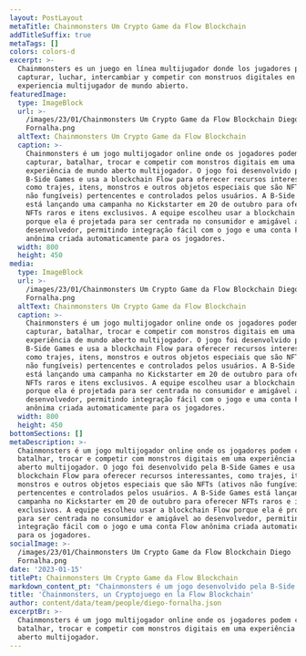 ```yaml
---
layout: PostLayout
metaTitle: Chainmonsters Um Crypto Game da Flow Blockchain
addTitleSuffix: true
metaTags: []
colors: colors-d
excerpt: >-
  Chainmonsters es un juego en línea multijugador donde los jugadores pueden
  capturar, luchar, intercambiar y competir con monstruos digitales en una
  experiencia multijugador de mundo abierto.
featuredImage:
  type: ImageBlock
  url: >-
    /images/23/01/Chainmonsters Um Crypto Game da Flow Blockchain Diego
    Fornalha.png
  altText: Chainmonsters Um Crypto Game da Flow Blockchain
  caption: >-
    Chainmonsters é um jogo multijogador online onde os jogadores podem
    capturar, batalhar, trocar e competir com monstros digitais em uma
    experiência de mundo aberto multijogador. O jogo foi desenvolvido pela
    B-Side Games e usa a blockchain Flow para oferecer recursos interessantes,
    como trajes, itens, monstros e outros objetos especiais que são NFTs (ativos
    não fungíveis) pertencentes e controlados pelos usuários. A B-Side Games
    está lançando uma campanha no Kickstarter em 20 de outubro para oferecer
    NFTs raros e itens exclusivos. A equipe escolheu usar a blockchain Flow
    porque ela é projetada para ser centrada no consumidor e amigável ao
    desenvolvedor, permitindo integração fácil com o jogo e uma conta Flow
    anônima criada automaticamente para os jogadores.
  width: 800
  height: 450
media:
  type: ImageBlock
  url: >-
    /images/23/01/Chainmonsters Um Crypto Game da Flow Blockchain Diego
    Fornalha.png
  altText: Chainmonsters Um Crypto Game da Flow Blockchain
  caption: >-
    Chainmonsters é um jogo multijogador online onde os jogadores podem
    capturar, batalhar, trocar e competir com monstros digitais em uma
    experiência de mundo aberto multijogador. O jogo foi desenvolvido pela
    B-Side Games e usa a blockchain Flow para oferecer recursos interessantes,
    como trajes, itens, monstros e outros objetos especiais que são NFTs (ativos
    não fungíveis) pertencentes e controlados pelos usuários. A B-Side Games
    está lançando uma campanha no Kickstarter em 20 de outubro para oferecer
    NFTs raros e itens exclusivos. A equipe escolheu usar a blockchain Flow
    porque ela é projetada para ser centrada no consumidor e amigável ao
    desenvolvedor, permitindo integração fácil com o jogo e uma conta Flow
    anônima criada automaticamente para os jogadores.
  width: 800
  height: 450
bottomSections: []
metaDescription: >-
  Chainmonsters é um jogo multijogador online onde os jogadores podem capturar,
  batalhar, trocar e competir com monstros digitais em uma experiência de mundo
  aberto multijogador. O jogo foi desenvolvido pela B-Side Games e usa a
  blockchain Flow para oferecer recursos interessantes, como trajes, itens,
  monstros e outros objetos especiais que são NFTs (ativos não fungíveis)
  pertencentes e controlados pelos usuários. A B-Side Games está lançando uma
  campanha no Kickstarter em 20 de outubro para oferecer NFTs raros e itens
  exclusivos. A equipe escolheu usar a blockchain Flow porque ela é projetada
  para ser centrada no consumidor e amigável ao desenvolvedor, permitindo
  integração fácil com o jogo e uma conta Flow anônima criada automaticamente
  para os jogadores.
socialImage: >-
  /images/23/01/Chainmonsters Um Crypto Game da Flow Blockchain Diego
  Fornalha.png
date: '2023-01-15'
titlePt: Chainmonsters Um Crypto Game da Flow Blockchain
markdown_content_pt: "Chainmonsters é um jogo desenvolvido pela B-Side Games. Um novo e emocionante jogo multiplayer e multiplataforma online, onde você captura, batalha, troca e compete com monstros digitais em uma experiência massiva de mundo aberto. O jogo está em desenvolvimento há mais de 3 anos e combina uma excelente experiência de jogo tradicional com recursos interessantes possibilitados pela integração com a Flow. Trajes, itens, monstros e muitos outros objetos especiais do jogo são todos NFTs pertencentes e controlados pelos usuários.\n\n**Lançamento**\n\nOs participantes tiveram a chance de reservar NFTs super raros e itens exclusivos, incluindo oportunidades de pegar a primeira edição cunhada de cada Chainmon (monstro) no jogo (por exemplo, número de série #1).\n\n![https://assets-global.website-files.com/618c953e65cc2ba3f44d1a02/62f3a4e9df914547331f76de\\_5f87dbe7fa21cbdcbd5ca760\\_j0Hx0IFmCDFRozgGRA0vT6YKYo2IPSxOLPGIQRWhQcZ6-skht9Sly\\_SjUBesxbIsNxuoZaYj55FNhZHOo465-uwsR-SSkj4djkSV0UHatoGzwjXbACNPFShjjYk-5r3Y6562g7T8.png](https://assets-global.website-files.com/618c953e65cc2ba3f44d1a02/62f3a4e9df914547331f76de_5f87dbe7fa21cbdcbd5ca760_j0Hx0IFmCDFRozgGRA0vT6YKYo2IPSxOLPGIQRWhQcZ6-skht9Sly_SjUBesxbIsNxuoZaYj55FNhZHOo465-uwsR-SSkj4djkSV0UHatoGzwjXbACNPFShjjYk-5r3Y6562g7T8.png)\n\nFlow é construída através de novas tecnologias para a próxima geração de aplicativos, jogos e ativos digitais que os alimentam. Os principais princípios de design que orientam o Flow são princípios centrados no consumidor e amigáveis ao desenvolvedor que tornaram essa rede blockchain altamente volátil a um ecossistema ideal para grandes marcas globais como NBA, UFC, Ubisoft, Dr. Seuss e Warner Music Group.\n\nO ecossistema Flow foi desenvolvido pelo programa *Flow Alpha* há quase um ano. O design centrado no consumidor permite a criação de experiências de integração perfeitas que permitirão aos Chainmonsters penetrar no mercado de massa com mais facilidade, em comparação com outros jogos lançados até o momento.\n\nQuando um usuário inicia nosso jogo, ele pode começar a jogar imediatamente, sem precisar de nenhum conhecimento sobre. Eles têm uma conta anônima criada em segundo plano e, uma vez que decidam continuar jogando e assumir total responsabilidade por seus ativos digitais ganhos, podem reivindicar o controle total de sua conta sem problemas. Isso é feito facilmente, sem excesso de engenharia, graças ao suporte multi sig que o Flow oferece por padrão. Sempre foi importante para nós encontrar o equilíbrio certo entre facilidade de acesso, jogabilidade altamente envolvente e propriedade de ativos digitais descentralizada.\n\n**Qual é a proposta do time?**\n\nA equipe passou mais de 3 anos construindo e projetando cada detalhe deste jogo. Até o momento da escrita desse artigo, já foi desenvolvido cerca de 70% de roadmap, já estando prontas as mecânicas de jogo, criamos parcerias de longo prazo e projetamos nossa visão de como uma verdadeira economia voltada para o jogador deve ser em grande escala. O projeto não é como os tipicamente desenvolvidos e o Kickstarter já foi lançado. Chainmonsters será um dos primeiros jogos MMORPG (multiplayer massivos multiplataforma) habilitados para blockchain em uma transição para a Web2.\n\n**Jogabilidade e NFTs**\n\nOs jogadores estão embarcando em uma jornada épica enquanto estão conectados a essa rede o tempo inteiro. Cada Chainmon, item e ativo digital vive e respira no Flow.\n\nNo jogo, você pode capturar um total de 135 Chainmons únicos, mas nem todos são criados iguais. Valores individuais como estatísticas, características e mutações definem a força de seus monstros! Além disso, cada Chainmon se distingue pelos números de série, determinados pela ordem de captura pelos jogadores globalmente, e vem em 3 variações visuais diferentes:\n\n*   Normal\n*   Sombra\n*   Cristal\n\nA variação do Cristal esteve disponível apenas durante a campanha do Kickstarter e se diferencia por meio de um efeito visual único e exclusivo. Haverá apenas 600 Crystal Chainmons no total em todo o jogo, tornando-os altamente procurados por raros NFTs colecionáveis.\n\nRoupas, cosméticos e até mesmo itens são tokenizados - então pegar, por exemplo, uma concha na praia concede a você um token completo que pode ser anexado aos seus Chainmons ou trocado com outros jogadores.\n\nDurante o desenvolvimento, para agradecer aos primeiros *testers*, foi concedido a cada um dos jogadores Alpha um passe de pré-temporada gratuitamente, o que permite que você obtenha alguns itens adicionais, cosméticos e objetos especiais com a marca exclusiva de pré-temporada. Normalmente, uma única temporada no jogo dura entre 90 e 120 dias e oferece conteúdo exclusivo exclusivo para essa temporada.\n\n![https://assets-global.website-files.com/618c953e65cc2ba3f44d1a02/62f3a4e9df914582341f76dc\\_5f87dbfc96a9c7ac40bbb643\\_hFDL1m2mN1\\_0vPeMNMjjeeDNbTTRv\\_ytHkwJvcBaA1fRm2jgxOJGwFVz6aoa-P4qOVgDsKrpnGHhEhfbCm5RZSnoEbMIKzuIKwMWqv9R1rAub0LC0hBMhgIAr-Z6tskRKQf3\\_01V.png](https://assets-global.website-files.com/618c953e65cc2ba3f44d1a02/62f3a4e9df914582341f76dc_5f87dbfc96a9c7ac40bbb643_hFDL1m2mN1_0vPeMNMjjeeDNbTTRv_ytHkwJvcBaA1fRm2jgxOJGwFVz6aoa-P4qOVgDsKrpnGHhEhfbCm5RZSnoEbMIKzuIKwMWqv9R1rAub0LC0hBMhgIAr-Z6tskRKQf3_01V.png)\n\nA pré-venda dos NFTs exclusivos\_ serviam como recompensa pelo apoio inicial.\n\nA ordem de cunhagem dos NFTs começará em ordem decrescente do valor da camada apoiada. Os apoiadores de níveis mais altos terão a chance de receber NFTs em baixa quantidade.\n\nAbaixo, você encontrará níveis em destaque da campanha de financiamento coletivo oferecendo NFTs exclusivos como parte do pacote.\n\n**Alfa Digital - Doação de 20 EUR**\n\n*   Acesso Alfa\n\n*   Papel de parede digital\n\n*   Seu nome nos créditos do jogo\n\n**Fundador - Doação de 350 EUR**\n\n*   Crystal starter Chainmon (fornecimento total máximo de 600)\n\n*   Estátua do Clube do Fundador\n\nOs\\* Crystal\\* *Chainmons* estão profundamente conectados à história do jogo, mas não têm nenhuma vantagem de quebrar o jogo. Em vez disso, eles são colecionáveis super raros - apenas 600 existirão! - e tem um efeito visual único que os diferencia de todos os outros!\n\n**Agente Especial - Doação de 1500 EUR**\n\n*   Assuma o controle de um NPC no jogo (fornecimento total máximo de 30)\n\n*   Todos os 3 Chainmons iniciais de cristal\n\nO proprietário do NFT pode personalizar tanto a aparência quanto o esquadrão de um NPC inimigo a qualquer momento. Esses \"Agentes Especiais\" estão estrategicamente colocados no mundo e pretendem ser um desafio especial para os jogadores. Manter a propriedade deste NFT concede a você acesso a uma roupa exclusiva que você pode exibir para outros jogadores.\n\n**Supervisor - Doação de 2500 EUR**\n\n*   Torne-se um líder de QG (fornecimento total máximo de 8)\n\n*   Agente especial incluído\n\nVocê pode literalmente possuir um dos únicos 8 HQs em todo o jogo e se tornar o maior desafio para todos os outros jogadores que tentam progredir na história do jogo. Cada QG tem um líder e você pode se tornar um deles. Este NPC especial assume a aparência do proprietário (a sua escolha de avatar) e concede uma roupa e título exclusivos temporários no jogo para quem possuir este NFT em sua conta (não tem preço!).\n\nOs proprietários anteriores desta HQ estão listados em suas paredes para serem lembrados para sempre. Quer ser o proprietário fundador de uma HQ? Não perca esta chance única na vida!\n\n**Designer Chainmon - Doação de 5000 EUR**\n\n*   Ajude-nos a criar um novo Chainmon (esta recompensa só pode ser adquirida um total de 5 vezes!)\n\n*   Receba o primeiro NFT de seu tipo, incluindo todas as variantes em sua conta (primeira edição e serial nº 1!)\n\nEnvie-nos ideias ou esboços e trabalhe com nossa equipe para dar vida a ele! Você também recebe o primeiro de seu tipo, incluindo todas as variações em sua equipe!\n\nOs 100 principais contribuidores receberão um Token de Fundador especial exclusivo para esta campanha que será lançado na conta do colaborador. Apenas 250 deles existem e os 150 restantes serão distribuídos por meio de competições, concursos e torneios.\n\n**Símbolo do Fundador**\n\n*   Este token concede ao proprietário um aumento permanente de XP de 2,5% para o nível do jogador, passe de temporada e Chainmons\n*   Apenas um token de fundador pode estar ativo por jogador\n*   Ele escala com todos os outros modificadores de XP, por exemplo, aumentos de XP baseados em eventos\n*   Coloca um emblema em seu perfil que prova a todos que você é um dos nossos primeiros apoiadores\n*   Não empilháveis\n\nCertifique-se de entrar no servidor da comunidade no [Discord](https://discord.gg/rWnB4fM) para conversar com outros jogadores e manter-se atualizado com nossa programação de lançamento!\n\n![](https://assets-global.website-files.com/618c953e65cc2ba3f44d1a02/62f3a4e8df9145325f1f76d1_5f87dbc0f52d302541d824a2_P6Hu-Ol-_RZgQIFOKDrn_aZ4m3ooKJX0JbfbmIjvkHS13BzLd-uSiHjVj1HKuQrMXTfYeccyDJcG5gyajLpp72t7se0EW4p_7UryrdMpJucRV3JC_Oa1-qSn9WF0ey4yOfse064Z.png)\n\n### **Alpha e Demo**\n\nExclusivamente para os patrocinadores, foi criada uma impressionante demonstração com modo multiplayer mostrando nossa tecnologia e mecânica de jogo antes do lançamento do jogo na fase Alpha. Agora, na fase da demo, o jogo já está aberto ao público.\n\nPara testar o jogo através do acesso antecipado, crie uma conta na [Steam](https://store.steampowered.com/app/815490/Chainmonsters/).\n\n[**Inscrição no newsletter do jogo**](http://eepurl.com/gN8sAP)\n\nArtigo corrigido por [Renan Lemos](https://www.instagram.com/renaodigital/) e idealizado por [Diego Fornalha](https://flow.coflow.com.br/blog/como-a-rede-blockchain-flow-funciona/?utm_source=linkedin\\&utm_medium=direct\\&utm_campaign=renao_advocate\\&utm_id=renao_coflow).\n"
title: 'Chainmonsters, un Cryptojuego en la Flow Blockchain'
author: content/data/team/people/diego-fornalha.json
excerptBr: >-
  Chainmonsters é um jogo multijogador online onde os jogadores podem capturar,
  batalhar, trocar e competir com monstros digitais em uma experiência de mundo
  aberto multijogador. 
---
```

